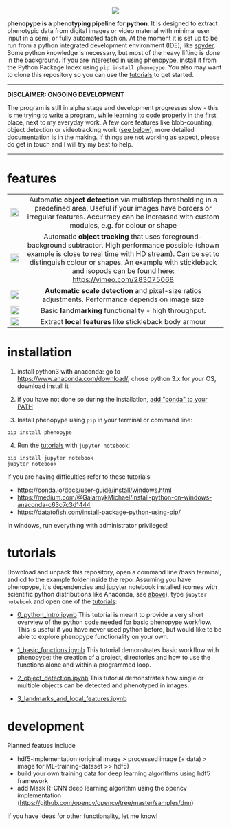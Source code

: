 <p align="center">
<img src="https://raw.githubusercontent.com/mluerig/phenopype/master/assets/phenopype_header.png" />
</p>

**phenopype is a phenotyping pipeline for python**. It is designed to extract phenotypic data from digital images or video material with minimal user input in a semi, or fully automated fashion. At the moment it is set up to be run from a python integrated development environment (IDE), like [spyder](https://www.spyder-ide.org/). Some python knowledge is necessary, but most of the heavy lifting is done in the background. If you are interested in using phenopype, [install](#installation) it from the Python Package Index using `pip install phenopype`. You also may want to clone this repository so you can use the [tutorials](#tutorials) to get started.  


***
**DISCLAIMER: ONGOING DEVELOPMENT**

The program is still in alpha stage and development progresses slow - this is [me](https://luerig.net) trying to write a program, while learning to code properly in the first place, next to my everyday work. A few core features like blob-counting, object detection or videotracking work ([see below](#features)), more detailed documentation is in the making. If things are not working as expect, please do get in touch and I will try my best to help. 

***


# features

| | |
|:---:|:---:|
|<img src="https://raw.githubusercontent.com/mluerig/phenopype/master/assets/object_detection.gif" width="150%" />|Automatic **object detection** via multistep thresholding in a predefined area. Useful if your images have borders or irregular features. Accurracy can be increased with custom modules, e.g. for colour or shape|
|<img src="https://raw.githubusercontent.com/mluerig/phenopype/master/assets/object_tracking.gif" width="150%" />|Automatic **object tracking** that uses foreground-background subtractor. High performance possible (shown example is close to real time with HD stream). Can be set to distinguish colour or shapes. An example with stickleback and isopods can be found here: https://vimeo.com/283075068|
| <img src="https://raw.githubusercontent.com/mluerig/phenopype/master/assets/scale_detection.gif" width="150%" />|**Automatic scale detection** and pixel-size ratios adjustments. Performance depends on image size| 
| <img src="https://raw.githubusercontent.com/mluerig/phenopype/master/assets/landmarks.gif" width="150%" />|Basic **landmarking** functionality - high throughput.| 
| <img src="https://raw.githubusercontent.com/mluerig/phenopype/master/assets/local_features.gif" width="150%" />|Extract **local features** like stickleback body armour| 


# installation

1. install python3 with anaconda: go to https://www.anaconda.com/download/, chose python 3.x for your OS, download install it 

2. if you have not done so during the installation, [add "conda" to your PATH](https://stackoverflow.com/questions/44597662/conda-command-is-not-recognized-on-windows-10) 

3. Install phenopype using `pip` in your terminal or command line:
```
pip install phenopype
```
4. Run the [tutorials](tutorials) with `jupyter notebook`:
```
pip install jupyter notebook
jupyter notebook
```

If you are having difficulties refer to these tutorials:

   - https://conda.io/docs/user-guide/install/windows.html
   - https://medium.com/@GalarnykMichael/install-python-on-windows-anaconda-c63c7c3d1444
   - https://datatofish.com/install-package-python-using-pip/

In windows, run everything with administrator privileges! 

# tutorials

Download and unpack this repository, open a command line /bash terminal, and cd to the example folder inside the repo. Assuming you have phenopype, it's dependencies and jupyter notebook installed (comes with scientific python distributions like Anaconda, see [above](#installation)), type `jupyter notebook` and open one of the [tutorials](tutorials):  

* [0_python_intro.ipynb](tutorials/0_python_intro.ipynb) This tutorial is meant to provide a very short overview of the python code needed for basic phenopype workflow. This is useful if you have never used python before, but would like to be able to explore phenopype functionality on your own.

* [1_basic_functions.ipynb](tutorials/1_basic_workflow.ipynb) This tutorial demonstrates basic workflow with phenopype: the creation of a project, directories and how to use the functions alone and within a programmed loop.

* [2_object_detection.ipynb](tutorials/2_object_detection.ipynb) This tutorial demonstrates how single or multiple objects can be detected and phenotyped in images. 

* [3_landmarks_and_local_features.ipynb](tutorials/3_landmarks_and_local_features.ipynb)


# development

Planned featues include

- hdf5-implementation (original image > processed image (+ data) > image for ML-training-dataset >> hdf5)
- build your own training data for deep learning algorithms using hdf5 framework
- add Mask R-CNN deep learning algorithm using the opencv implementation (https://github.com/opencv/opencv/tree/master/samples/dnn) 

If you have ideas for other functionality, let me know!

